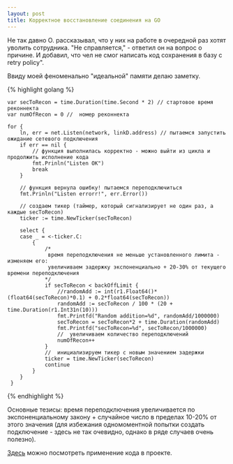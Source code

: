 ```yaml
---
layout: post
title: Корректное восстановление соединения на GO
---
```


Не так давно О. рассказывал, что у них на работе в очередной раз хотят уволить сотрудника. "Не справляется," - ответил он на вопрос о причине. И добавил, что чел не смог написать код сохранения в базу с retry policy".

Ввиду моей феноменально "идеальной" памяти делаю заметку.

{% highlight golang %}

    var secToRecon = time.Duration(time.Second * 2) // стартовое время реконнекта
    var numOfRecon = 0 //  номер реконнекта

    for {
        ln, err = net.Listen(network, linkD.address) // пытаемся запустить ожидание сетевого подключения
        if err == nil {
            // функция выполнилаcь корректно - можно выйти из цикла и продолжить исполнение кода
            fmt.Prinln("Listen OK")
            break
        }
        
        // функция вернула ошибку! пытаемся переподключиться
        fmt.Prinln("Listen errorr!", err.Error())
        
        // создаем тикер (таймер, который сигнализирует не один раз, а каждые secToRecon)
        ticker := time.NewTicker(secToRecon)

        select {
        case _ = <-ticker.C:
            {
                /* 
                 время переподключения не меньше установленного лимита - изменяем его:
                 увеличиваем задержку экспоненциально + 20-30% от текущего времени переподключения
                */
                if secToRecon < backOffLimit {
                    //randomAdd := int(r1.Float64()*(float64(secToRecon)*0.1) + 0.2*float64(secToRecon))
                    randomAdd := secToRecon / 100 * (20 + time.Duration(r1.Int31n(10)))
                    fmt.Printfd("Random addition=%d", randomAdd/1000000)
                    secToRecon = secToRecon*2 + time.Duration(randomAdd)
                    fmt.Printfd("secToRecon=%d", secToRecon/1000000)
                    //  увеличиваем количество переподключений
                    numOfRecon++
                }
                //  инициализируем тикер с новым значением задержки
                ticker = time.NewTicker(secToRecon)
                continue
            }
        }
     }
     
{% endhighlight %}

Основные тезисы: время переподключения увеличивается по экспоненциальному закону + случайное число в пределах 10-20% от этого значения (для избежания одномоментной попытки создать подключение - здесь не так очевидно, однако в ряде случаев очень полезно).

<a href="https://github.com/KristinaEtc/bdmq/blob/v1/transport/links.go#L54">Здесь</a> можно посмотреть применение кода в проекте.
